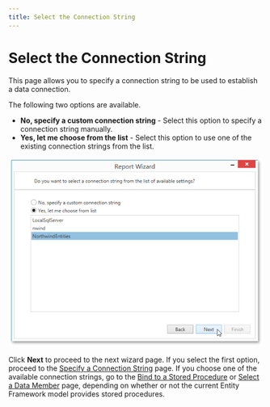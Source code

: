 ```yaml
---
title: Select the Connection String
---
```

# Select the Connection String
This page allows you to specify a connection string to be used to establish a data connection.

The following two options are available.
* **No, specify a custom connection string** - Select this option to specify a connection string manually.
* **Yes, let me choose from the list** - Select this option to use one of the existing connection strings from the list.

![WpfReportWizard_EF_SelectConnectionString](../../../../../../images/img122128.png)

Click **Next** to proceed to the next wizard page. If you select the first option, proceed to the [Specify a Connection String](specify-a-connection-string.md) page. If you choose one of the available connection strings, go to the [Bind to a Stored Procedure](bind-to-a-stored-procedure.md) or [Select a Data Member](select-a-data-member.md) page, depending on whether or not the current Entity Framework model provides stored procedures.